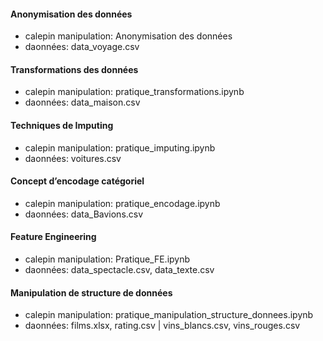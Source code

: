 #### Anonymisation des données

* calepin manipulation: Anonymisation des données
* daonnées: data_voyage.csv


#### Transformations des données

* calepin manipulation: pratique_transformations.ipynb
* daonnées: data_maison.csv


#### Techniques de Imputing
* calepin manipulation: pratique_imputing.ipynb
* daonnées: voitures.csv


#### Concept d’encodage catégoriel
* calepin manipulation: pratique_encodage.ipynb
* daonnées: data_Bavions.csv


#### Feature Engineering
* calepin manipulation: Pratique_FE.ipynb
* daonnées: data_spectacle.csv, data_texte.csv


#### Manipulation de structure de données
* calepin manipulation: pratique_manipulation_structure_donnees.ipynb
* daonnées: films.xlsx, rating.csv | vins_blancs.csv, vins_rouges.csv

